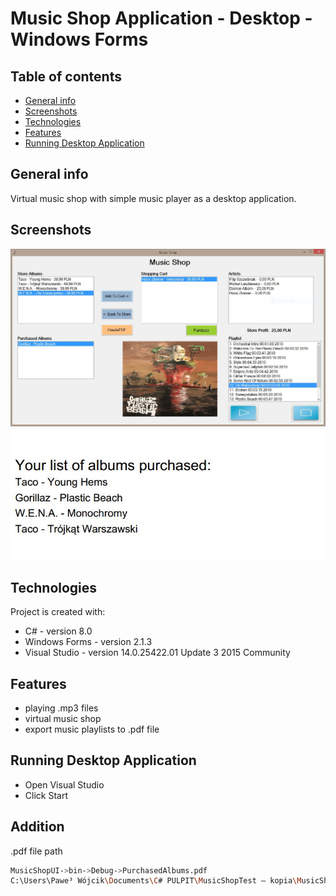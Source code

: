 # Music Shop Application - Desktop - Windows Forms

## Table of contents
* [General info](#general-info)
* [Screenshots](#screenshots)
* [Technologies](#technologies)
* [Features](#features)
* [Running Desktop Application](#running-desktop-application)

## General info
Virtual music shop with simple music player as a desktop application.

## Screenshots
![musicShopPicture](./musicShop.jpg)
![musicShopPicture2](./musicShopPdf.jpg)

## Technologies
Project is created with:
* C# - version 8.0
* Windows Forms - version 2.1.3
* Visual Studio - version 14.0.25422.01 Update 3 2015 Community

## Features
* playing .mp3 files
* virtual music shop
* export music playlists to .pdf file

## Running Desktop Application
* Open Visual Studio
* Click Start

## Addition
.pdf file path
```sh
MusicShopUI->bin->Debug->PurchasedAlbums.pdf
C:\Users\Pawe³ Wójcik\Documents\C# PULPIT\MusicShopTest — kopia\MusicShopUI\bin\Debug
```
